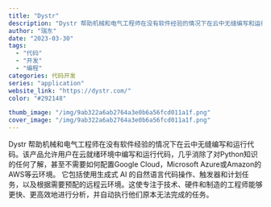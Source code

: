 ```yaml
---
title: "Dystr"
description: "Dystr 帮助机械和电气工程师在没有软件经验的情况下在云中无缝编写和运行代码。该产品允许用户在云就绪环境中编写和运行代"
author: "瑞东"
date: "2023-03-30"
tags:
  - "代码"
  - "开发"
  - "编程"
categories: 代码开发
series: "application"
website_link: "https://dystr.com/"
color: "#292148"

thumb_image: "/img/9ab322a6ab2764a3e0b6a56fcd011a1f.png"
cover_image: "/img/9ab322a6ab2764a3e0b6a56fcd011a1f.png"
---
```


Dystr 帮助机械和电气工程师在没有软件经验的情况下在云中无缝编写和运行代码。该产品允许用户在云就绪环境中编写和运行代码，几乎消除了对Python知识的任何了解，甚至不需要如何配置Google Cloud，Microsoft Azure或Amazon的AWS等云环境。 它包括使用生成式 AI 的自然语言代码操作、触发器和计划任务，以及根据需要预配的远程云环境。这使专注于技术、硬件和制造的工程师能够更快、更高效地进行分析，并自动执行他们原本无法完成的任务。 